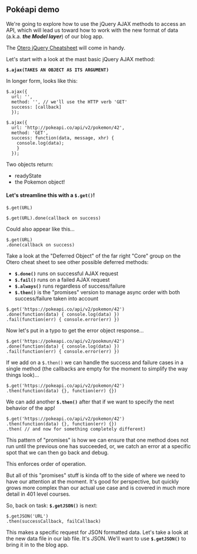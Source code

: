 ## Pokéapi demo

We're going to explore how to use the jQuery AJAX methods to access an API, which will lead us toward how to work with the new format of data (a.k.a. ***the Model layer***) of our blog app.

The [Otero jQuery Cheatsheet](https://oscarotero.com/jquery/) will come in handy.

Let's start with a look at the mast basic jQuery AJAX method:

**`$.ajax(TAKES AN OBJECT AS ITS ARGUMENT)`**

In longer form, looks like this:

```
$.ajax({
  url: '',
  method: '', // we'll use the HTTP verb 'GET'
  success: [callback]
  });
```

```
$.ajax({
  url: 'http://pokeapi.co/api/v2/pokemon/42',
  method: 'GET',
  success: function(data, message, xhr) {
    console.log(data);
    }
  });
```

Two objects return:

 - readyState
 - the Pokemon object!

#### Let's streamline this with a `$.get()`!

```
$.get(URL)
```

```
$.get(URL).done(callback on success)
```

 Could also appear like this...


```
$.get(URL)
.done(callback on success)
```

Take a look at the "Deferred Object" of the far right "Core" group on the Otero cheat sheet to see other possible deferred methods:

- **`$.done()`** runs on successful AJAX request
- **`$.fail()`** runs on a failed AJAX request
- **`$.always()`** runs regardless of success/failure
- **`$.then()`** is the "promises" version to manage async order with both success/failure taken into account

```
$.get('https://pokeapi.co/api/v2/pokemon/42')
.done(function(data) { console.log(data) })
.fail(function(err) { console.error(err) })
```

Now let's put in a typo to get the error object response...

```
$.get('https://pokeapi.co/api/v2/pookmun/42')
.done(function(data) { console.log(data) })
.fail(function(err) { console.error(err) })
```

If we add on a `$.then()` we can handle the success and failure cases in a single method (the callbacks are empty for the moment to simplify the way things look)...

```
$.get('https://pokeapi.co/api/v2/pokemon/42')
.then(function(data) {}, function(err) {})
```

We can add another **`$.then()`** after that if we want to specify the next behavior of the app!

```
$.get('https://pokeapi.co/api/v2/pokemon/42')
.then(function(data) {}, function(err) {})
.then( // and now for something completely different)
```

This pattern of "promises" is how we can ensure that one method does not run until the previous one has succeeded, or, we catch an error at a specific spot that we can then go back and debug.

This enforces order of operation.

But all of this "promises" stuff is kinda off to the side of where we need to have our attention at the moment. It's good for perspective, but quickly grows more complex than our actual use case and is covered in much more detail in 401 level courses.

So, back on task: **`$.getJSON()`** is next:

```
$.getJSON('URL')
.then(successCallback, failCallback)
```
This makes a specific request for JSON formatted data. Let's take a look at the new data file in our lab file. It's JSON. We'll want to use **`$.getJSON()`** to bring it in to the blog app.
